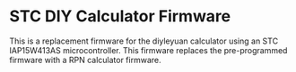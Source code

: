 # STC DIY Calculator Firmware

This is a replacement firmware for the diyleyuan calculator using an STC IAP15W413AS microcontroller. This firmware replaces the pre-programmed firmware with a RPN calculator firmware.

